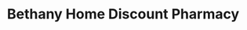 ---
title: "Bethany Home Discount Pharmacy"
url: /glendale/bethany-home-discount-pharmacy/
shop: Drogerie
---